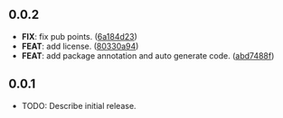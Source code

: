 ## 0.0.2

 - **FIX**: fix pub points. ([6a184d23](https://github.com/MinhMark123123/maac/commit/6a184d2349a644e2dd18d362b354875a025a14f9))
 - **FEAT**: add license. ([80330a94](https://github.com/MinhMark123123/maac/commit/80330a94788928db88d5ddc848cda3f6708a4d60))
 - **FEAT**: add package annotation and auto generate code. ([abd7488f](https://github.com/MinhMark123123/maac/commit/abd7488f596e1ebf34a49c9ed25aaf0a656dd529))

## 0.0.1

* TODO: Describe initial release.
